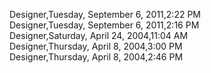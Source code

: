 ﻿Designer,Tuesday, September 6, 2011,2:22 PM  Designer,Tuesday, September 6, 2011,2:16 PM  Designer,Saturday, April 24, 2004,11:04 AM  Designer,Thursday, April 8, 2004,3:00 PM  Designer,Thursday, April 8, 2004,2:46 PM